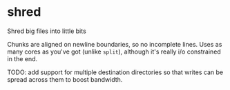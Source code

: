 # shred
Shred big files into little bits

Chunks are aligned on newline boundaries, so no incomplete lines.
Uses as many cores as you've got (unlike `split`), although it's really i/o constrained in the end.

TODO: add support for multiple destination directories so that writes can be spread across them to boost bandwidth.